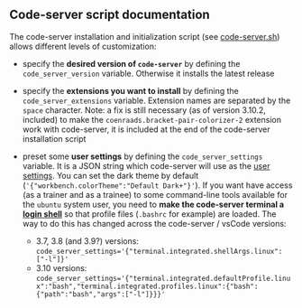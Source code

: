 
## Code-server script documentation

The code-server installation and initialization script (see [code-server.sh](code-server.sh)) allows different levels of customization:

* specify the **desired version of `code-server`** by defining the `code_server_version` variable.
Otherwise it installs the latest release

* specify the **extensions you want to install** by defining the `code_server_extensions` variable.
Extension names are separated by the `space` character.
Note: a fix is still necessary (as of version 3.10.2, included) to make the `coenraads.bracket-pair-colorizer-2` extension work with code-server, it is included at the end of the code-server installation script

* preset some **user settings** by defining the `code_server_settings` variable.
It is a JSON string which code-server will use as the [user settings](https://code.visualstudio.com/docs/getstarted/settings).
You can set the dark theme by default (`'{"workbench.colorTheme":"Default Dark+"}'`).
If you want have access (as a trainer and as a trainee) to some command-line tools available for the `ubuntu` system user, you need to **make the code-server terminal a [login shell](https://code.visualstudio.com/docs/editor/integrated-terminal#_configuring-profiles)** so that profile files (`.bashrc` for example) are loaded.
The way to do this has changed across the code-server / vsCode versions:
  * 3.7, 3.8 (and 3.9?) versions: `code_server_settings='{"terminal.integrated.shellArgs.linux": ["-l"]}'`
  * 3.10 versions: `code_server_settings='{"terminal.integrated.defaultProfile.linux":"bash","terminal.integrated.profiles.linux":{"bash":{"path":"bash","args":["-l"]}}}'`
